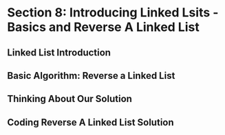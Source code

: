# Section 8: Introducing Linked Lsits - Basics and Reverse A Linked List  

## Linked List Introduction 

## Basic Algorithm: Reverse a Linked List 

## Thinking About Our Solution 

## Coding Reverse A Linked List Solution 